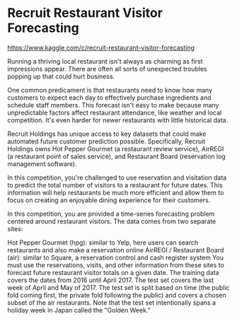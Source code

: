 # Recruit Restaurant Visitor Forecasting

https://www.kaggle.com/c/recruit-restaurant-visitor-forecasting

<p>Running a thriving local restaurant isn't always as charming as first impressions appear. There are often all sorts of unexpected troubles popping up that could hurt business.</p>

<p>One common predicament is that restaurants need to know how many customers to expect each day to effectively purchase ingredients and schedule staff members. This forecast isn't easy to make because many unpredictable factors affect restaurant attendance, like weather and local competition. It's even harder for newer restaurants with little historical data.</p>

<p>Recruit Holdings has unique access to key datasets that could make automated future customer prediction possible. Specifically, Recruit Holdings owns Hot Pepper Gourmet (a restaurant review service), AirREGI (a restaurant point of sales service), and Restaurant Board (reservation log management software).</p>

<p>In this competition, you're challenged to use reservation and visitation data to predict the total number of visitors to a restaurant for future dates. This information will help restaurants be much more efficient and allow them to focus on creating an enjoyable dining experience for their customers.</p>


<p>In this competition, you are provided a time-series forecasting problem centered around restaurant visitors. The data comes from two separate sites:</p>

<p>Hot Pepper Gourmet (hpg): similar to Yelp, here users can search restaurants and also make a reservation online
AirREGI / Restaurant Board (air): similar to Square, a reservation control and cash register system
You must use the reservations, visits, and other information from these sites to forecast future restaurant visitor totals on a given date. The training data covers the dates from 2016 until April 2017. The test set covers the last week of April and May of 2017. The test set is split based on time (the public fold coming first, the private fold following the public) and covers a chosen subset of the air restaurants. Note that the test set intentionally spans a holiday week in Japan called the "Golden Week."</p>



